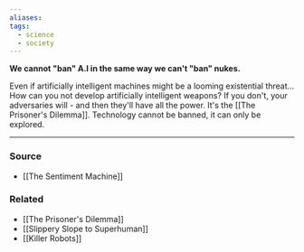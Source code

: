 ```yaml
---
aliases: 
tags:
  - science
  - society
---
```

**We cannot "ban" A.I in the same way we can't "ban" nukes.**

Even if artificially intelligent machines might be a looming existential threat... How can you not develop artificially intelligent weapons? If you don't, your adversaries will - and then they'll have all the power. It's the [[The Prisoner's Dilemma]]. Technology cannot be banned, it can only be explored.

---

### Source
- [[The Sentiment Machine]]

### Related
- [[The Prisoner's Dilemma]] 
- [[Slippery Slope to Superhuman]] 
- [[Killer Robots]]